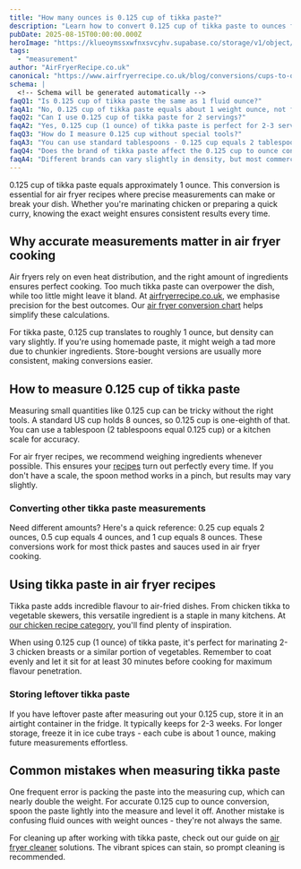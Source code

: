 ```yaml
---
title: "How many ounces is 0.125 cup of tikka paste?"
description: "Learn how to convert 0.125 cup of tikka paste to ounces for perfect air fryer recipes every time. Get accurate measurements in seconds!"
pubDate: 2025-08-15T00:00:00.000Z
heroImage: "https://klueoymssxwfnxsvcyhv.supabase.co/storage/v1/object/public/Shmucket/how-many-ounces-is-0-125-cup-of-tikka-paste.webp"
tags:
  - "measurement"
author: "AirFryerRecipe.co.uk"
canonical: "https://www.airfryerrecipe.co.uk/blog/conversions/cups-to-ounces/how-many-ounces-is-0-125-cup-of-tikka-paste"
schema: |
  <!-- Schema will be generated automatically -->
faqQ1: "Is 0.125 cup of tikka paste the same as 1 fluid ounce?"
faqA1: "No, 0.125 cup of tikka paste equals about 1 weight ounce, not fluid ounce. Fluid ounces measure volume for liquids, while weight ounces measure mass. Thick pastes like tikka are better measured by weight for accuracy in recipes."
faqQ2: "Can I use 0.125 cup of tikka paste for 2 servings?"
faqA2: "Yes, 0.125 cup (1 ounce) of tikka paste is perfect for 2-3 servings when marinating proteins or vegetables. For stronger flavour, you might use slightly more, but this amount provides a well-balanced taste without overpowering the dish."
faqQ3: "How do I measure 0.125 cup without special tools?"
faqA3: "You can use standard tablespoons - 0.125 cup equals 2 tablespoons. Alternatively, use a 1-ounce medicine cup or estimate by dividing a standard cup into 8 equal portions. For most accuracy with small amounts like this, we recommend investing in a kitchen scale."
faqQ4: "Does the brand of tikka paste affect the 0.125 cup to ounce conversion?"
faqA4: "Different brands can vary slightly in density, but most commercial tikka pastes will be close to 1 ounce per 0.125 cup. Homemade versions might differ more depending on ingredient texture. When trying a new brand, it's worth checking with a scale for precision."
---
```

<p>0.125 cup of tikka paste equals approximately 1 ounce. This conversion is essential for air fryer recipes where precise measurements can make or break your dish. Whether you're marinating chicken or preparing a quick curry, knowing the exact weight ensures consistent results every time.</p>

<h2>Why accurate measurements matter in air fryer cooking</h2>
<p>Air fryers rely on even heat distribution, and the right amount of ingredients ensures perfect cooking. Too much tikka paste can overpower the dish, while too little might leave it bland. At <a href=https://www.airfryerrecipe.co.uk>airfryerrecipe.co.uk</a>, we emphasise precision for the best outcomes. Our <a href=https://www.airfryerrecipe.co.uk/air-fryer-conversion-chart>air fryer conversion chart</a> helps simplify these calculations.</p>
<p>For tikka paste, 0.125 cup translates to roughly 1 ounce, but density can vary slightly. If you're using homemade paste, it might weigh a tad more due to chunkier ingredients. Store-bought versions are usually more consistent, making conversions easier.</p>

<h2>How to measure 0.125 cup of tikka paste</h2>
<p>Measuring small quantities like 0.125 cup can be tricky without the right tools. A standard US cup holds 8 ounces, so 0.125 cup is one-eighth of that. You can use a tablespoon (2 tablespoons equal 0.125 cup) or a kitchen scale for accuracy.</p>
<p>For air fryer recipes, we recommend weighing ingredients whenever possible. This ensures your <a href=https://www.airfryerrecipe.co.uk/recipes>recipes</a> turn out perfectly every time. If you don't have a scale, the spoon method works in a pinch, but results may vary slightly.</p>

<h3>Converting other tikka paste measurements</h3>
<p>Need different amounts? Here's a quick reference: 0.25 cup equals 2 ounces, 0.5 cup equals 4 ounces, and 1 cup equals 8 ounces. These conversions work for most thick pastes and sauces used in air fryer cooking.</p>

<h2>Using tikka paste in air fryer recipes</h2>
<p>Tikka paste adds incredible flavour to air-fried dishes. From chicken tikka to vegetable skewers, this versatile ingredient is a staple in many kitchens. At <a href=https://www.airfryerrecipe.co.uk/recipe-category/chicken>our chicken recipe category</a>, you'll find plenty of inspiration.</p>
<p>When using 0.125 cup (1 ounce) of tikka paste, it's perfect for marinating 2-3 chicken breasts or a similar portion of vegetables. Remember to coat evenly and let it sit for at least 30 minutes before cooking for maximum flavour penetration.</p>

<h3>Storing leftover tikka paste</h3>
<p>If you have leftover paste after measuring out your 0.125 cup, store it in an airtight container in the fridge. It typically keeps for 2-3 weeks. For longer storage, freeze it in ice cube trays - each cube is about 1 ounce, making future measurements effortless.</p>

<h2>Common mistakes when measuring tikka paste</h2>
<p>One frequent error is packing the paste into the measuring cup, which can nearly double the weight. For accurate 0.125 cup to ounce conversion, spoon the paste lightly into the measure and level it off. Another mistake is confusing fluid ounces with weight ounces - they're not always the same.</p>
<p>For cleaning up after working with tikka paste, check out our guide on <a href=https://www.airfryerrecipe.co.uk/air-fryer-cleaner>air fryer cleaner</a> solutions. The vibrant spices can stain, so prompt cleaning is recommended.</p>
